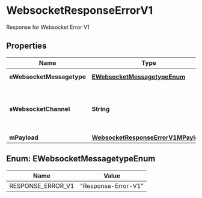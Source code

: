 

# WebsocketResponseErrorV1

Response for Websocket Error V1

## Properties

| Name | Type | Description | Notes |
|------------ | ------------- | ------------- | -------------|
|**eWebsocketMessagetype** | [**EWebsocketMessagetypeEnum**](#EWebsocketMessagetypeEnum) | The Type of message |  |
|**sWebsocketChannel** | **String** | The Channel on which to route the websocket message |  |
|**mPayload** | [**WebsocketResponseErrorV1MPayload**](WebsocketResponseErrorV1MPayload.md) |  |  |



## Enum: EWebsocketMessagetypeEnum

| Name | Value |
|---- | -----|
| RESPONSE_ERROR_V1 | &quot;Response-Error-V1&quot; |



